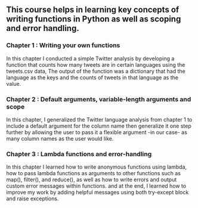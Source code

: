 ## This course helps in learning key concepts of writing functions in Python as well as scoping and error handling.

### Chapter 1 : Writing your own functions
In this chapter I conducted a  simple Twitter analysis by developing a function that counts how many tweets are in certain languages using the tweets.csv data, The output of the function was a dictionary that had the language as 
the keys and the counts of tweets in that language as the value.

### Chapter 2 : Default arguments, variable-length arguments and scope 
In this chapter, I generalized the Twitter language analysis from chapter 1 to include a default argument for the column name then generalize it one step further by allowing the user to pass it a flexible argument -in our case- as many column names as the user would like.
 
### Chapter 3 : Lambda functions and error-handling
In this chapter I learned how to write anonymous functions using lambda, how to pass lambda functions as arguments to other functions such as map(), filter(), and reduce(), as well as how to write errors and output custom error messages within functions. 
and at the end, I learned how to improve my work by adding helpful messages using both try-except block and raise exceptions.
